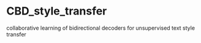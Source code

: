 # CBD_style_transfer
collaborative learning of bidirectional decoders for unsupervised text style transfer
